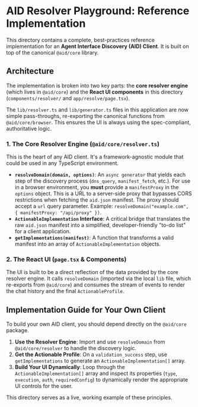 # AID Resolver Playground: Reference Implementation

This directory contains a complete, best-practices reference implementation for an **Agent Interface Discovery (AID) Client**. It is built on top of the canonical `@aid/core` library.

## Architecture

The implementation is broken into two key parts: the **core resolver engine** (which lives in `@aid/core`) and the **React UI components** in this directory (`components/resolver/` and `app/resolve/page.tsx`).

The `lib/resolver.ts` and `lib/generator.ts` files in this application are now simple pass-throughs, re-exporting the canonical functions from `@aid/core/browser`. This ensures the UI is always using the spec-compliant, authoritative logic.

### 1. The Core Resolver Engine (`@aid/core/resolver.ts`)

This is the heart of any AID client. It's a framework-agnostic module that could be used in any TypeScript environment.

-   **`resolveDomain(domain, options)`**: An `async generator` that yields each step of the discovery process (`dns_query`, `manifest_fetch`, etc.). For use in a browser environment, you **must** provide a `manifestProxy` in the `options` object. This is a URL to a server-side proxy that bypasses CORS restrictions when fetching the `aid.json` manifest. The proxy should accept a `url` query parameter. Example: `resolveDomain("example.com", { manifestProxy: "/api/proxy" })`.
-   **`ActionableImplementation` Interface**: A critical bridge that translates the raw `aid.json` manifest into a simplified, developer-friendly "to-do list" for a client application.
-   **`getImplementations(manifest)`**: A function that transforms a valid manifest into an array of `ActionableImplementation` objects.

### 2. The React UI (`page.tsx` & Components)

The UI is built to be a direct reflection of the data provided by the core resolver engine. It calls `resolveDomain` (imported via the local `lib` file, which re-exports from `@aid/core`) and consumes the stream of events to render the chat history and the final `ActionableProfile`.

## Implementation Guide for Your Own Client

To build your own AID client, you should depend directly on the `@aid/core` package.

1.  **Use the Resolver Engine**: Import and use `resolveDomain` from `@aid/core/resolver` to handle the discovery logic.
2.  **Get the Actionable Profile**: On a `validation_success` step, use `getImplementations` to generate an `ActionableImplementation[]` array.
3.  **Build Your UI Dynamically**: Loop through the `ActionableImplementation[]` array and inspect its properties (`type`, `execution`, `auth`, `requiredConfig`) to dynamically render the appropriate UI controls for the user.

This directory serves as a live, working example of these principles. 